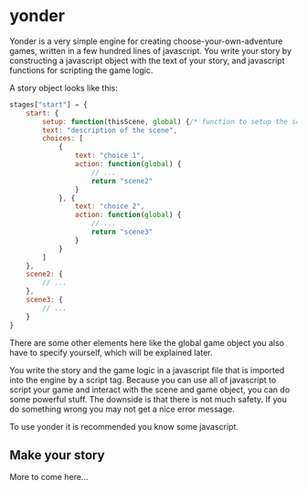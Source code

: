# yonder

Yonder is a very simple engine for creating choose-your-own-adventure games, written in a few hundred lines of javascript. You write your story by constructing a javascript object with the text of your story, and javascript functions for scripting the game logic.

A story object looks like this:

```js
stages["start"] = {
	start: {
		setup: function(thisScene, global) {/* function to setup the scene*/},
		text: "description of the scene",
		choices: [
			{
				text: "choice 1",
				action: function(global) {
					// ...
					return "scene2"
				}
			}, {
				text: "choice 2",
				action: function(global) {
					// ...
					return "scene3"
				}
			}
		]
	},
	scene2: {
		// ...
	},
	scene3: {
		// ...
	}
}
```
There are some other elements here like the global game object you also have to specify yourself, which will be explained later.

You write the story and the game logic in a javascript file that is imported into the engine by a script tag. Because you can use all of javascript to script your game and interact with the scene and game object, you can do some powerful stuff. The downside is that there is not much safety. If you do something wrong you may not get a nice error message.

To use yonder it is recommended you know some javascript.

## Make your story

More to come here...

